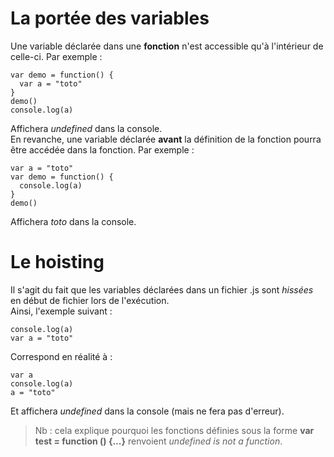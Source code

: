 # La portée des variables

Une variable déclarée dans une **fonction** n'est accessible qu'à l'intérieur de celle-ci. Par exemple :
```
var demo = function() {
  var a = "toto"
}
demo()
console.log(a)
```
Affichera *undefined* dans la console. </br>
En revanche, une variable déclarée **avant** la définition de la fonction pourra être accédée dans la fonction. Par exemple :
```
var a = "toto"
var demo = function() {
  console.log(a)
}
demo()
```
Affichera *toto* dans la console.

# Le hoisting
Il s'agit du fait que les variables déclarées dans un fichier .js sont *hissées* en début de fichier lors de l'exécution.</br>
Ainsi, l'exemple suivant :
```
console.log(a)
var a = "toto"
```
Correspond en réalité à :
```
var a
console.log(a)
a = "toto"
```
Et affichera *undefined* dans la console (mais ne fera pas d'erreur).
>Nb : cela explique pourquoi les fonctions définies sous la forme **var test = function () {...}** renvoient *undefined is not a function*.
